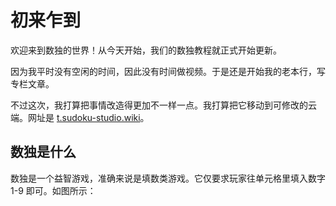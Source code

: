 # 初来乍到

欢迎来到数独的世界！从今天开始，我们的数独教程就正式开始更新。

因为我平时没有空闲的时间，因此没有时间做视频。于是还是开始我的老本行，写专栏文章。

不过这次，我打算把事情改造得更加不一样一点。我打算把它移动到可修改的云端。网址是 [t.sudoku-studio.wiki](t.sudoku-studio.wiki)。

## 数独是什么

数独是一个益智游戏，准确来说是填数类游戏。它仅要求玩家往单元格里填入数字 1-9 即可。如图所示：

